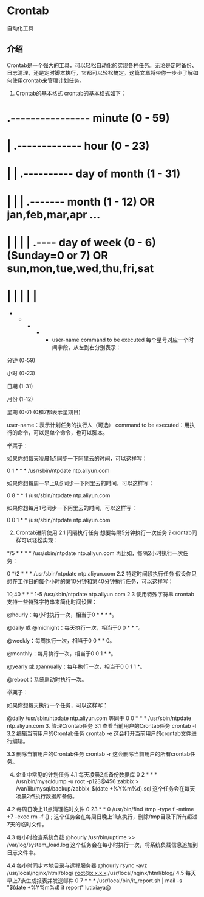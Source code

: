 Crontab
===

自动化工具


## 介绍
Crontab是一个强大的工具，可以轻松自动化的实现各种任务。无论是定时备份、日志清理，还是定时脚本执行，它都可以轻松搞定。这篇文章将带你一步步了解如何使用crontab来管理计划任务。
1. Crontab的基本格式
crontab的基本格式如下：

# .---------------- minute (0 - 59)
# |  .------------- hour (0 - 23)
# |  |  .---------- day of month (1 - 31)
# |  |  |  .------- month (1 - 12) OR jan,feb,mar,apr ...
# |  |  |  |  .---- day of week (0 - 6) (Sunday=0 or 7) OR sun,mon,tue,wed,thu,fri,sat
# |  |  |  |  |
  *  *  *  *  * user-name  command to be executed
每个星号对应一个时间字段，从左到右分别表示：

分钟 (0-59)

小时 (0-23)

日期 (1-31)

月份 (1-12)

星期 (0-7) (0和7都表示星期日)

user-name：表示计划任务的执行人（可选）
command to be executed：用执行的命令，可以是单个命令，也可以脚本。

举栗子：

如果你想每天凌晨1点同步一下阿里云的时间，可以这样写：

0 1 * * * /usr/sbin/ntpdate ntp.aliyun.com

如果你想每周一早上8点同步一下阿里云的时间，可以这样写：

0 8 * * 1 /usr/sbin/ntpdate ntp.aliyun.com

如果你想每月1号同步一下阿里云的时间，可以这样写：

0 0 1 * * /usr/sbin/ntpdate ntp.aliyun.com

2. Crontab进阶使用
2.1 间隔执行任务
想要每隔5分钟执行一次任务？crontab同样可以轻松实现：

*/5 * * * * /usr/sbin/ntpdate ntp.aliyun.com
再比如，每隔2小时执行一次任务：

0 */2 * * * /usr/sbin/ntpdate ntp.aliyun.com
2.2 特定时间段执行任务
假设你只想在工作日的每个小时的第10分钟和第40分钟执行任务，可以这样写：

10,40 * * * 1-5 /usr/sbin/ntpdate ntp.aliyun.com
2.3 使用特殊字符串
crontab支持一些特殊字符串来简化时间设置：

@hourly：每小时执行一次，相当于0 * * * *。

@daily 或 @midnight：每天执行一次，相当于0 0 * * *。

@weekly：每周执行一次，相当于0 0 * * 0。

@monthly：每月执行一次，相当于0 0 1 * *。

@yearly 或 @annually：每年执行一次，相当于0 0 1 1 *。

@reboot：系统启动时执行一次。

举栗子：

如果你想每天执行一个任务，可以这样写：

@daily /usr/sbin/ntpdate ntp.aliyun.com
 等同于
0 0 * * * /usr/sbin/ntpdate ntp.aliyun.com
3. 管理Crontab任务
3.1 查看当前用户的Crontab任务
crontab -l
3.2 编辑当前用户的Crontab任务
crontab -e
这会打开当前用户的crontab文件进行编辑。

3.3 删除当前用户的Crontab任务
crontab -r
这会删除当前用户的所有crontab任务。

4. 企业中常见的计划任务
4.1 每天凌晨2点备份数据库
0 2 * * * /usr/bin/mysqldump -u root -p123@456 zabbix > /var/lib/mysql/backup/zabbix_$(date +\%Y\%m\%d).sql
这个任务会在每天凌晨2点执行数据库备份。

4.2 每周日晚上11点清理临时文件
0 23 * * 0 /usr/bin/find /tmp -type f -mtime +7 -exec rm -f {} \;
这个任务会在每周日晚上11点执行，删除/tmp目录下所有超过7天的临时文件。

4.3 每小时检查系统负载
@hourly /usr/bin/uptime >> /var/log/system_load.log
这个任务会在每小时执行一次，将系统负载信息追加到日志文件中。

4.4 每小时同步本地目录与远程服务器
@hourly rsync -avz /usr/local/nginx/html/blog/ root@x.x.x.x:/usr/local/nginx/html/blog/
4.5 每天早上7点生成报表并发送邮件
0 7 * * * /usr/local/bin/it_report.sh | mail -s "$(date +\%Y\%m\%d) it report" lutixiaya@